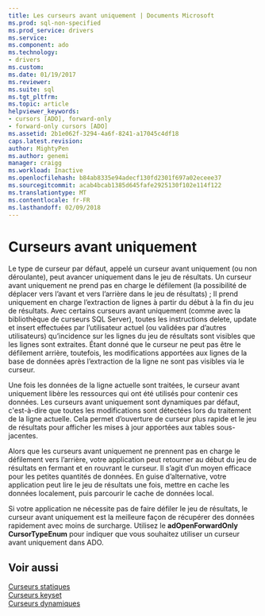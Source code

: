 ```yaml
---
title: Les curseurs avant uniquement | Documents Microsoft
ms.prod: sql-non-specified
ms.prod_service: drivers
ms.service: 
ms.component: ado
ms.technology:
- drivers
ms.custom: 
ms.date: 01/19/2017
ms.reviewer: 
ms.suite: sql
ms.tgt_pltfrm: 
ms.topic: article
helpviewer_keywords:
- cursors [ADO], forward-only
- forward-only cursors [ADO]
ms.assetid: 2b1e062f-3294-4a6f-8241-a17045c4df18
caps.latest.revision: 
author: MightyPen
ms.author: genemi
manager: craigg
ms.workload: Inactive
ms.openlocfilehash: b84ab8335e94adecf130fd2301f697a02eceee37
ms.sourcegitcommit: acab4bcab1385d645fafe2925130f102e114f122
ms.translationtype: MT
ms.contentlocale: fr-FR
ms.lasthandoff: 02/09/2018
---
```

# <a name="forward-only-cursors"></a>Curseurs avant uniquement
Le type de curseur par défaut, appelé un curseur avant uniquement (ou non déroulante), peut avancer uniquement dans le jeu de résultats. Un curseur avant uniquement ne prend pas en charge le défilement (la possibilité de déplacer vers l’avant et vers l’arrière dans le jeu de résultats) ; Il prend uniquement en charge l’extraction de lignes à partir du début à la fin du jeu de résultats. Avec certains curseurs avant uniquement (comme avec la bibliothèque de curseurs SQL Server), toutes les instructions delete, update et insert effectuées par l’utilisateur actuel (ou validées par d’autres utilisateurs) qu’incidence sur les lignes du jeu de résultats sont visibles que les lignes sont extraites. Étant donné que le curseur ne peut pas être le défilement arrière, toutefois, les modifications apportées aux lignes de la base de données après l’extraction de la ligne ne sont pas visibles via le curseur.  
  
 Une fois les données de la ligne actuelle sont traitées, le curseur avant uniquement libère les ressources qui ont été utilisés pour contenir ces données. Les curseurs avant uniquement sont dynamiques par défaut, c'est-à-dire que toutes les modifications sont détectées lors du traitement de la ligne actuelle. Cela permet d’ouverture de curseur plus rapide et le jeu de résultats pour afficher les mises à jour apportées aux tables sous-jacentes.  
  
 Alors que les curseurs avant uniquement ne prennent pas en charge le défilement vers l’arrière, votre application peut retourner au début du jeu de résultats en fermant et en rouvrant le curseur. Il s’agit d’un moyen efficace pour les petites quantités de données. En guise d’alternative, votre application peut lire le jeu de résultats une fois, mettre en cache les données localement, puis parcourir le cache de données local.  
  
 Si votre application ne nécessite pas de faire défiler le jeu de résultats, le curseur avant uniquement est la meilleure façon de récupérer des données rapidement avec moins de surcharge. Utilisez le **adOpenForwardOnly CursorTypeEnum** pour indiquer que vous souhaitez utiliser un curseur avant uniquement dans ADO.  
  
## <a name="see-also"></a>Voir aussi  
 [Curseurs statiques](../../../ado/guide/data/static-cursors.md)   
 [Curseurs keyset](../../../ado/guide/data/keyset-cursors.md)   
 [Curseurs dynamiques](../../../ado/guide/data/dynamic-cursors.md)
